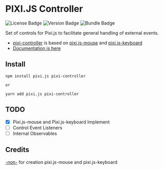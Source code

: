 # PIXI.JS Controller

![License Badge](https://img.shields.io/github/license/Novout/pixi-controller) ![Version Badge](https://img.shields.io/npm/v/pixi-controller) ![Bundle Badge](https://img.shields.io/bundlephobia/min/pixi-controller)

Set of controls for Pixi.js to facilitate general handling of external events.

- [pixi-controller](https://github.com/Novout/pixi-controller) is based on [pixi.js-mouse](https://www.npmjs.com/package/pixi.js-mouse) and [pixi.js-keyboard](https://www.npmjs.com/package/pixi.js-keyboard)
- [Documentation is here](https://novout.github.io/pixi-controller/)

## Install

```shell
npm install pixi.js pixi-controller

or

yarn add pixi.js pixi-controller
```

## TODO

- [x] Pixi.js-mouse and Pixi.js-keyboard Implement
- [ ] Control Event Listeners
- [ ] Internal Observables

## Credits

[-non-](https://www.npmjs.com/~-nom-) for creation pixi.js-mouse and pixi.js-keyboard
